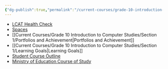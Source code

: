 ```yaml
---
{"dg-publish":true,"permalink":"/current-courses/grade-10-introduction-to-computer-studies/section-1/key-links/","dgHomeLink":false}
---
```


* [LCAT Health Check](https://lcat.lcs.on.ca)
* [Spaces](https://ca.spacesedu.com/)
* [[Current Courses/Grade 10 Introduction to Computer Studies/Section 1/Portfolios and Achievement\|Portfolios and Achievement]]
* [[Current Courses/Grade 10 Introduction to Computer Studies/Section 1/Learning Goals\|Learning Goals]] 
* [Student Course Outline](https://tinyurl.com/lcscs22-g10-so)
* [Ministry of Education Course of Study](https://tinyurl.com/lcscs22-g10-mcs)